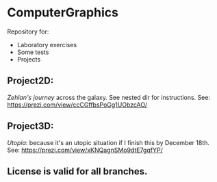 # ComputerGraphics

Repository for:
 - Laboratory exercises
 - Some tests
 - Projects

## Project2D:
*Zehlan's journey* across the galaxy.
See nested dir for instructions.
See: https://prezi.com/view/ccCGffbsPoGg1UObzcAO/

## Project3D:
*Utopia*: because it's an utopic situation if I finish this by December 18th.
See: https://prezi.com/view/xKNQagnSMo9dtE7gqfYP/

## License is valid for all branches.

